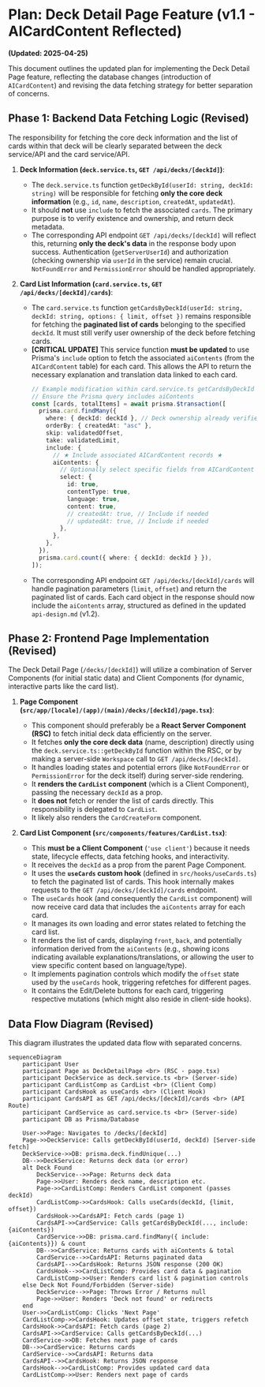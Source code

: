 # Plan: Deck Detail Page Feature (v1.1 - AICardContent Reflected)

**(Updated: 2025-04-25)**

This document outlines the updated plan for implementing the Deck Detail Page feature, reflecting the database changes (introduction of `AICardContent`) and revising the data fetching strategy for better separation of concerns.

## Phase 1: Backend Data Fetching Logic (Revised)

The responsibility for fetching the core deck information and the list of cards within that deck will be clearly separated between the deck service/API and the card service/API.

1.  **Deck Information (`deck.service.ts`, `GET /api/decks/[deckId]`)**:

    - The `deck.service.ts` function `getDeckById(userId: string, deckId: string)` will be responsible for fetching **only the core deck information** (e.g., `id`, `name`, `description`, `createdAt`, `updatedAt`).
    - It should **not** use `include` to fetch the associated `cards`. The primary purpose is to verify existence and ownership, and return deck metadata.
    - The corresponding API endpoint `GET /api/decks/[deckId]` will reflect this, returning **only the deck's data** in the response body upon success. Authentication (`getServerUserId`) and authorization (checking ownership via `userId` in the service) remain crucial. `NotFoundError` and `PermissionError` should be handled appropriately.

2.  **Card List Information (`card.service.ts`, `GET /api/decks/[deckId]/cards`)**:
    - The `card.service.ts` function `getCardsByDeckId(userId: string, deckId: string, options: { limit, offset })` remains responsible for fetching the **paginated list of cards** belonging to the specified `deckId`. It must still verify user ownership of the deck before fetching cards.
    - **[CRITICAL UPDATE]** This service function **must be updated** to use Prisma's `include` option to fetch the associated `aiContents` (from the `AICardContent` table) for each card. This allows the API to return the necessary explanation and translation data linked to each card.
      ```typescript
      // Example modification within card.service.ts getCardsByDeckId
      // Ensure the Prisma query includes aiContents
      const [cards, totalItems] = await prisma.$transaction([
        prisma.card.findMany({
          where: { deckId: deckId }, // Deck ownership already verified
          orderBy: { createdAt: "asc" },
          skip: validatedOffset,
          take: validatedLimit,
          include: {
            // ★ Include associated AICardContent records ★
            aiContents: {
              // Optionally select specific fields from AICardContent
              select: {
                id: true,
                contentType: true,
                language: true,
                content: true,
                // createdAt: true, // Include if needed
                // updatedAt: true, // Include if needed
              },
            },
          },
        }),
        prisma.card.count({ where: { deckId: deckId } }),
      ]);
      ```
    - The corresponding API endpoint `GET /api/decks/[deckId]/cards` will handle pagination parameters (`limit`, `offset`) and return the paginated list of cards. Each card object in the response should now include the `aiContents` array, structured as defined in the updated `api-design.md` (v1.2).

## Phase 2: Frontend Page Implementation (Revised)

The Deck Detail Page (`/decks/[deckId]`) will utilize a combination of Server Components (for initial static data) and Client Components (for dynamic, interactive parts like the card list).

1.  **Page Component (`src/app/[locale]/(app)/(main)/decks/[deckId]/page.tsx`)**:

    - This component should preferably be a **React Server Component (RSC)** to fetch initial deck data efficiently on the server.
    - It fetches **only the core deck data** (name, description) directly using the `deck.service.ts::getDeckById` function within the RSC, or by making a server-side `Workspace` call to `GET /api/decks/[deckId]`.
    - It handles loading states and potential errors (like `NotFoundError` or `PermissionError` for the deck itself) during server-side rendering.
    - It **renders the `CardList` component** (which is a Client Component), passing the necessary `deckId` as a prop.
    - It **does not** fetch or render the list of cards directly. This responsibility is delegated to `CardList`.
    - It likely also renders the `CardCreateForm` component.

2.  **Card List Component (`src/components/features/CardList.tsx`)**:
    - This **must be a Client Component** (`'use client'`) because it needs state, lifecycle effects, data fetching hooks, and interactivity.
    - It receives the `deckId` as a prop from the parent Page Component.
    - It uses the **`useCards` custom hook** (defined in `src/hooks/useCards.ts`) to fetch the paginated list of cards. This hook internally makes requests to the `GET /api/decks/[deckId]/cards` endpoint.
    - The `useCards` hook (and consequently the `CardList` component) will now receive card data that includes the `aiContents` array for each card.
    - It manages its own loading and error states related to fetching the card list.
    - It renders the list of cards, displaying `front`, `back`, and potentially information derived from the `aiContents` (e.g., showing icons indicating available explanations/translations, or allowing the user to view specific content based on language/type).
    - It implements pagination controls which modify the `offset` state used by the `useCards` hook, triggering refetches for different pages.
    - It contains the Edit/Delete buttons for each card, triggering respective mutations (which might also reside in client-side hooks).

## Data Flow Diagram (Revised)

This diagram illustrates the updated data flow with separated concerns.

```mermaid
sequenceDiagram
    participant User
    participant Page as DeckDetailPage <br> (RSC - page.tsx)
    participant DeckService as deck.service.ts <br> (Server-side)
    participant CardListComp as CardList <br> (Client Comp)
    participant CardsHook as useCards <br> (Client Hook)
    participant CardsAPI as GET /api/decks/[deckId]/cards <br> (API Route)
    participant CardService as card.service.ts <br> (Server-side)
    participant DB as Prisma/Database

    User->>Page: Navigates to /decks/[deckId]
    Page->>DeckService: Calls getDeckById(userId, deckId) [Server-side fetch]
    DeckService->>DB: prisma.deck.findUnique(...)
    DB-->>DeckService: Returns deck data (or error)
    alt Deck Found
        DeckService-->>Page: Returns deck data
        Page->>User: Renders deck name, description etc.
        Page->>CardListComp: Renders CardList component (passes deckId)
        CardListComp->>CardsHook: Calls useCards(deckId, {limit, offset})
        CardsHook->>CardsAPI: Fetch cards (page 1)
        CardsAPI->>CardService: Calls getCardsByDeckId(..., include: {aiContents})
        CardService->>DB: prisma.card.findMany({ include: {aiContents}}) & count
        DB-->>CardService: Returns cards with aiContents & total
        CardService-->>CardsAPI: Returns paginated data
        CardsAPI-->>CardsHook: Returns JSON response (200 OK)
        CardsHook-->>CardListComp: Provides card data & pagination
        CardListComp->>User: Renders card list & pagination controls
    else Deck Not Found/Forbidden (Server-side)
        DeckService-->>Page: Throws Error / Returns null
        Page->>User: Renders 'Deck not found' or redirects
    end
    User->>CardListComp: Clicks 'Next Page'
    CardListComp->>CardsHook: Updates offset state, triggers refetch
    CardsHook->>CardsAPI: Fetch cards (page 2)
    CardsAPI->>CardService: Calls getCardsByDeckId(...)
    CardService->>DB: Fetches next page of cards
    DB-->>CardService: Returns cards
    CardService-->>CardsAPI: Returns data
    CardsAPI-->>CardsHook: Returns JSON response
    CardsHook-->>CardListComp: Provides updated card data
    CardListComp->>User: Renders next page of cards
```
